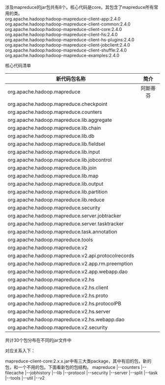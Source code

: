 涉及mapreduce的jar包共有8个。核心代码是core。其包含了mapreduce所有常用的类。  
org.apache.hadoop:hadoop-mapreduce-client-app:2.4.0  
org.apache.hadoop:hadoop-mapreduce-client-common:2.4.0  
org.apache.hadoop:hadoop-mapreduce-client-core:2.4.0  
org.apache.hadoop:hadoop-mapreduce-client-hs:2.4.0  
org.apache.hadoop:hadoop-mapreduce-client-hs-plugins:2.4.0  
org.apache.hadoop:hadoop-mapreduce-client-jobclient:2.4.0  
org.apache.hadoop:hadoop-mapreduce-client-shuffle:2.4.0  
org.apache.hadoop:hadoop-mapreduce-examples:2.4.0

核心代码清单

| 新代码包名称 | 简介 |
| --- | :---: |
| org.apache.hadoop.mapreduce | 阿斯蒂芬 |
| org.apache.hadoop.mapreduce.checkpoint |
| org.apache.hadoop.mapreduce.counters |
| org.apache.hadoop.mapreduce.lib.aggregate |
| org.apache.hadoop.mapreduce.lib.chain |
| org.apache.hadoop.mapreduce.lib.db |
| org.apache.hadoop.mapreduce.lib.fieldsel |
| org.apache.hadoop.mapreduce.lib.input |
| org.apache.hadoop.mapreduce.lib.jobcontrol |
| org.apache.hadoop.mapreduce.lib.join |
| org.apache.hadoop.mapreduce.lib.map |
| org.apache.hadoop.mapreduce.lib.output |
| org.apache.hadoop.mapreduce.lib.partition |
| org.apache.hadoop.mapreduce.lib.reduce |
| org.apache.hadoop.mapreduce.security |
| org.apache.hadoop.mapreduce.server.jobtracker |
| org.apache.hadoop.mapreduce.server.tasktracker |
| org.apache.hadoop.mapreduce.task.annotation |
| org.apache.hadoop.mapreduce.tools |
| org.apache.hadoop.mapreduce.v2 |
| org.apache.hadoop.mapreduce.v2.api.protocolrecords |
| org.apache.hadoop.mapreduce.v2.app.rm.preemption |
| org.apache.hadoop.mapreduce.v2.app.webapp.dao |
| org.apache.hadoop.mapreduce.v2.hs |
| org.apache.hadoop.mapreduce.v2.hs.client |
| org.apache.hadoop.mapreduce.v2.hs.proto |
| org.apache.hadoop.mapreduce.v2.hs.protocolPB |
| org.apache.hadoop.mapreduce.v2.hs.server |
| org.apache.hadoop.mapreduce.v2.hs.webapp.dao |
|org.apache.hadoop.mapreduce.v2.security |

共计30个包分布在不同的jar文件中

对应关系入下：

mapreduce-client-core:2.x.x.jar中有三大类package，其中有旧的包，新的包，和一个不用的包。下面看新包的包结构。
mapreduce
|--counters
|--filecache
|--jobhistory
|--lib
|--protocol
|--security
|--server
|--split
|--task
|--tools
|--util
|--v2






